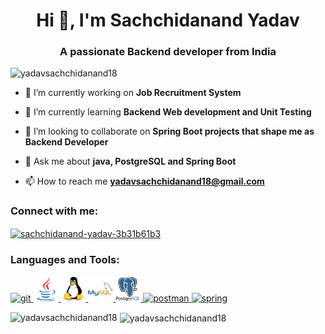<h1 align="center">Hi 👋, I'm Sachchidanand Yadav</h1>
<h3 align="center">A passionate Backend developer from India</h3>

<p align="left"> <img src="https://komarev.com/ghpvc/?username=yadavsachchidanand18&label=Profile%20views&color=0e75b6&style=flat" alt="yadavsachchidanand18" /> </p>

- 🔭 I’m currently working on **Job Recruitment System**

- 🌱 I’m currently learning **Backend Web development and Unit Testing**

- 👯 I’m looking to collaborate on **Spring Boot projects that shape me as Backend Developer**

- 💬 Ask me about **java, PostgreSQL and Spring Boot**

- 📫 How to reach me **yadavsachchidanand18@gmail.com**

<h3 align="left">Connect with me:</h3>
<p align="left">
<a href="https://linkedin.com/in/sachchidanand-yadav-3b31b61b3" target="blank"><img align="center" src="https://raw.githubusercontent.com/rahuldkjain/github-profile-readme-generator/master/src/images/icons/Social/linked-in-alt.svg" alt="sachchidanand-yadav-3b31b61b3" height="30" width="40" /></a>
</p>

<h3 align="left">Languages and Tools:</h3>
<p align="left"> <a href="https://git-scm.com/" target="_blank" rel="noreferrer"> <img src="https://www.vectorlogo.zone/logos/git-scm/git-scm-icon.svg" alt="git" width="40" height="40"/> </a> <a href="https://www.java.com" target="_blank" rel="noreferrer"> <img src="https://raw.githubusercontent.com/devicons/devicon/master/icons/java/java-original.svg" alt="java" width="40" height="40"/> </a> <a href="https://www.linux.org/" target="_blank" rel="noreferrer"> <img src="https://raw.githubusercontent.com/devicons/devicon/master/icons/linux/linux-original.svg" alt="linux" width="40" height="40"/> </a> <a href="https://www.mysql.com/" target="_blank" rel="noreferrer"> <img src="https://raw.githubusercontent.com/devicons/devicon/master/icons/mysql/mysql-original-wordmark.svg" alt="mysql" width="40" height="40"/> </a> <a href="https://www.postgresql.org" target="_blank" rel="noreferrer"> <img src="https://raw.githubusercontent.com/devicons/devicon/master/icons/postgresql/postgresql-original-wordmark.svg" alt="postgresql" width="40" height="40"/> </a> <a href="https://postman.com" target="_blank" rel="noreferrer"> <img src="https://www.vectorlogo.zone/logos/getpostman/getpostman-icon.svg" alt="postman" width="40" height="40"/> </a> <a href="https://spring.io/" target="_blank" rel="noreferrer"> <img src="https://www.vectorlogo.zone/logos/springio/springio-icon.svg" alt="spring" width="40" height="40"/> </a> </p>

<p><img align="left" src="https://github-readme-stats.vercel.app/api/top-langs?username=yadavsachchidanand18&show_icons=true&locale=en&layout=compact" alt="yadavsachchidanand18" /></p>

<p>&nbsp;<img align="center" src="https://github-readme-stats.vercel.app/api?username=yadavsachchidanand18&show_icons=true&locale=en" alt="yadavsachchidanand18" /></p>

